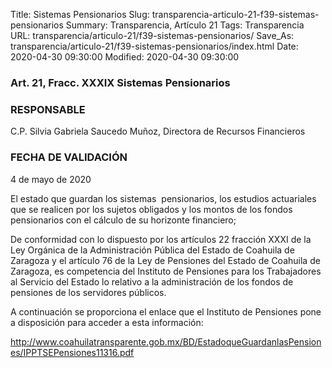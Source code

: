 Title: Sistemas Pensionarios
Slug: transparencia-articulo-21-f39-sistemas-pensionarios
Summary: Transparencia, Artículo 21
Tags: Transparencia
URL: transparencia/articulo-21/f39-sistemas-pensionarios/
Save_As: transparencia/articulo-21/f39-sistemas-pensionarios/index.html
Date: 2020-04-30 09:30:00
Modified: 2020-04-30 09:30:00


### Art. 21, Fracc. XXXIX Sistemas Pensionarios

### RESPONSABLE

C.P. Silvia Gabriela Saucedo Muñoz, Directora de Recursos Financieros

### FECHA DE VALIDACIÓN

4 de mayo de 2020

El estado que guardan los sistemas  pensionarios, los estudios actuariales que se realicen por los sujetos obligados y los montos de los fondos pensionarios con el cálculo de su horizonte financiero;

De conformidad con lo dispuesto por los artículos 22 fracción XXXI de la Ley Orgánica de la Administración Pública del Estado de Coahuila de Zaragoza y el artículo 76 de la Ley de Pensiones del Estado de Coahuila de Zaragoza, es competencia del Instituto de Pensiones para los Trabajadores al Servicio del Estado lo relativo a la administración de los fondos de pensiones de los servidores públicos.

A continuación se proporciona el enlace que el Instituto de Pensiones pone a disposición para acceder a esta información:

<http://www.coahuilatransparente.gob.mx/BD/EstadoqueGuardanlasPensiones/IPPTSEPensiones11316.pdf>


